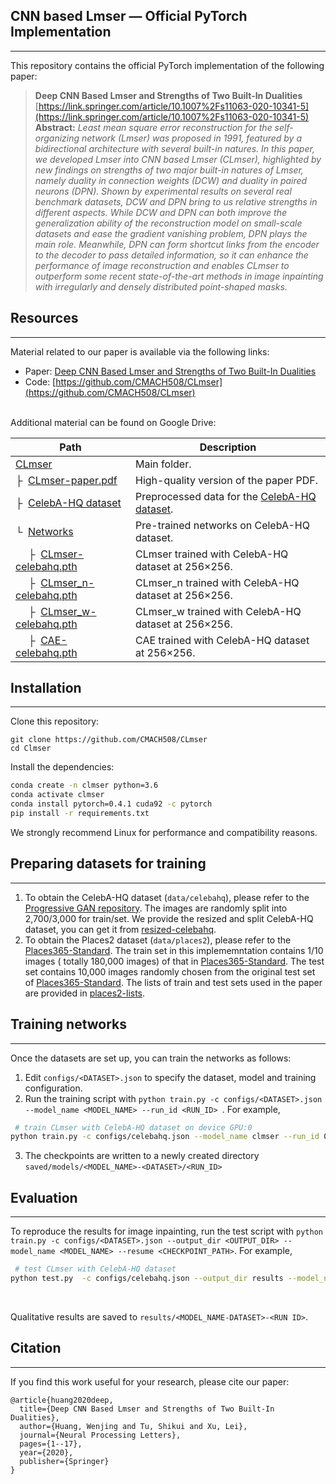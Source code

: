 <a name="89366acb"></a>
## CNN based Lmser — Official PyTorch Implementation

---

This repository contains the official PyTorch implementation of the following paper:
> **Deep CNN Based Lmser and Strengths of Two Built-In Dualities**<br />[https://link.springer.com/article/10.1007%2Fs11063-020-10341-5](https://link.springer.com/article/10.1007%2Fs11063-020-10341-5)
> ​<br />
> **Abstract:** _Least mean square error reconstruction for the self-organizing network (Lmser) was proposed in 1991, featured by a bidirectional architecture with several built-in natures. In this paper, we developed Lmser into CNN based Lmser (CLmser), highlighted by new findings on strengths of two major built-in natures of Lmser, namely duality in connection weights (DCW) and duality in paired neurons (DPN). Shown by experimental results on several real benchmark datasets, DCW and DPN bring to us relative strengths in different aspects. While DCW and DPN can both improve the generalization ability of the reconstruction model on small-scale datasets and ease the gradient vanishing problem, DPN plays the main role. Meanwhile, DPN can form shortcut links from the encoder to the decoder to pass detailed information, so it can enhance the performance of image reconstruction and enables CLmser to outperform some recent state-of-the-art methods in image inpainting with irregularly and densely distributed point-shaped masks._

<a name="Resources"></a>
## Resources

---

Material related to our paper is available via the following links:

- Paper: [Deep CNN Based Lmser and Strengths of Two Built-In Dualities](https://www.cs.sjtu.edu.cn/~tushikui/publications/2020-Huang-NPL.pdf)
- Code: [https://github.com/CMACH508/CLmser](https://github.com/CMACH508/CLmser)


<br />Additional material can be found on Google Drive:

| Path | Description |
| --- | --- |
| [CLmser](https://drive.google.com/drive/folders/1hXtzE2HhJ7ywOs826PCs_ebppw662T7L?usp=sharing) | Main folder. |
| ├  [CLmser-paper.pdf](https://drive.google.com/file/d/1vh8_AIqpxraoMDk5_56-CfRrWG19T3aB/view?usp=sharing) | High-quality version of the paper PDF. |
| ├  [CelebA-HQ dataset](https://drive.google.com/file/d/1ggTJjGlI_7nKRH0c9Ur6lVMWlRY1z8pD/view?usp=sharing) | Preprocessed data for the [CelebA-HQ dataset](https://github.com/tkarras/progressive_growing_of_gans). |
| └  [Networks](https://drive.google.com/drive/folders/1u0iv4cJJvD3chdNtGA8kIO73Pg1KFWVU?usp=sharing) | Pre-trained networks on CelebA-HQ dataset. |
|    ├  [CLmser-celebahq.pth](https://drive.google.com/file/d/1Y45hngbzf9e0h9ESgVytDTZV-qT5Jp7a/view?usp=sharing) | CLmser trained with CelebA-HQ dataset at 256×256. |
|    ├  [CLmser_n-celebahq.pth](https://drive.google.com/file/d/10QzJAWPaet9e_p-8B66vV500DRzmfaoz/view?usp=sharing) | CLmser_n trained with CelebA-HQ dataset at 256×256. |
|    ├  [CLmser_w-celebahq.pth](https://drive.google.com/file/d/1HxugYvi8yiqow7tJHtgX7JGOz_KGUgTw/view?usp=sharing) | CLmser_w trained with CelebA-HQ dataset at 256×256. |
|    ├  [CAE-celebahq.pth](https://drive.google.com/file/d/1lfhsClIBBFA7ApzGAXk021aF5jiyUpm3/view?usp=sharing) | CAE trained with CelebA-HQ dataset at 256×256. |

<a name="1e496ca2"></a>
## Installation

---

Clone this repository:
```
git clone https://github.com/CMACH508/CLmser
cd Clmser
```
Install the dependencies:
```bash
conda create -n clmser python=3.6
conda activate clmser
conda install pytorch=0.4.1 cuda92 -c pytorch
pip install -r requirements.txt
```
We strongly recommend Linux for performance and compatibility reasons.
<a name="d4657c60"></a>
## Preparing datasets for training

---

1. To obtain the CelebA-HQ dataset (`data/celebahq`), please refer to the [Progressive GAN repository](https://github.com/tkarras/progressive_growing_of_gans). The images are randomly split into 2,700/3,000 for train/set. We provide the resized and split CelebA-HQ dataset, you can get it from [resized-celebahq](n).
1. To obtain the Places2 dataset (`data/places2`), please refer to the [Places365-Standard](http://places2.csail.mit.edu/download.html). The train set in this implememntation contains 1/10  images  ( totally 180,000 images) of that in  [Places365-Standard](http://places2.csail.mit.edu/download.html). The test set contains 10,000 images randomly chosen from the original test set of [Places365-Standard](http://places2.csail.mit.edu/download.html). The lists of train and test sets  used in the paper are provided in [places2-lists](none).
<a name="636a371b"></a>
## Training networks

---

Once the datasets are set up, you can train the networks as follows:

1. Edit `configs/<DATASET>.json` to specify the dataset, model and training configuration.
1. Run the training script with `python train.py -c configs/<DATASET>.json --model_name <MODEL_NAME> --run_id <RUN_ID> `. For example, 
```bash
 # train CLmser with CelebA-HQ dataset on device GPU:0
python train.py -c configs/celebahq.json --model_name clmser --run_id 0 --device 0
```

3. The checkpoints are written to a newly created directory `saved/models/<MODEL_NAME>-<DATASET>/<RUN_ID>`
<a name="qoGDW"></a>
## Evaluation 

---

To reproduce the results for image inpainting, run the test script with `python train.py -c configs/<DATASET>.json --output_dir <OUTPUT_DIR> --model_name <MODEL_NAME> --resume <CHECKPOINT_PATH>`. For example, <br />

```bash
 # test CLmser with CelebA-HQ dataset
python test.py  -c configs/celebahq.json --output_dir results --model_name clmser  --resume pretrained/celebahq/clmser-celebahq.pth
```
​

Qualitative results are saved to `results/<MODEL_NAME-DATASET>-<RUN ID>`.<br />

<a name="sNSE0"></a>
## Citation

---

If you find this work useful for your research, please cite our paper:
```
@article{huang2020deep,
  title={Deep CNN Based Lmser and Strengths of Two Built-In Dualities},
  author={Huang, Wenjing and Tu, Shikui and Xu, Lei},
  journal={Neural Processing Letters},
  pages={1--17},
  year={2020},
  publisher={Springer}
}
```

<br />​<br />
